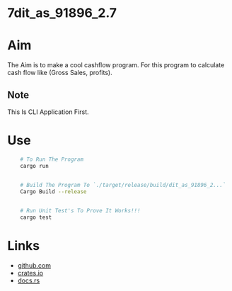 # 7dit_as_91896_2.7

# Aim
The Aim is to make a cool cashflow program. For this program to calculate cash flow like (Gross Sales, profits).

## Note 
This Is CLI Application First.

# Use
```zsh
    # To Run The Program
    cargo run


    # Build The Program To `./target/release/build/dit_as_91896_2...`
    Cargo Build --release 

    
    # Run Unit Test's To Prove It Works!!!
    cargo test
```

# Links
- [github.com](https://github.com/Notliam99/7dit_as_91896_2.7)
- [crates.io](https://crates.io/crates/dit-as-91896)
- [docs.rs](https://docs.rs/dit-as-91896/latest/dit_as_91896/)
